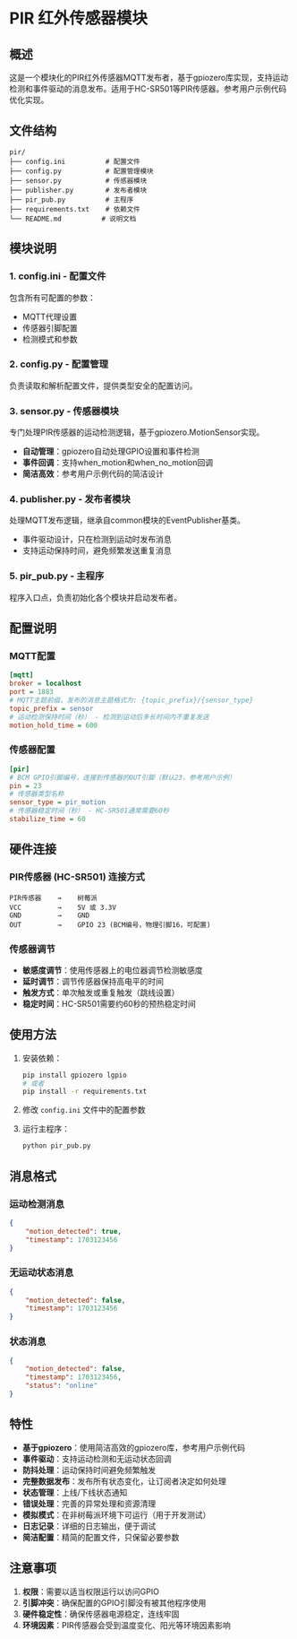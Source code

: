 # PIR 红外传感器模块

## 概述

这是一个模块化的PIR红外传感器MQTT发布者，基于gpiozero库实现，支持运动检测和事件驱动的消息发布。适用于HC-SR501等PIR传感器。参考用户示例代码优化实现。

## 文件结构

```
pir/
├── config.ini          # 配置文件
├── config.py           # 配置管理模块
├── sensor.py           # 传感器模块
├── publisher.py        # 发布者模块
├── pir_pub.py          # 主程序
├── requirements.txt    # 依赖文件
└── README.md          # 说明文档
```

## 模块说明

### 1. config.ini - 配置文件
包含所有可配置的参数：
- MQTT代理设置
- 传感器引脚配置
- 检测模式和参数

### 2. config.py - 配置管理
负责读取和解析配置文件，提供类型安全的配置访问。

### 3. sensor.py - 传感器模块
专门处理PIR传感器的运动检测逻辑，基于gpiozero.MotionSensor实现。
- **自动管理**：gpiozero自动处理GPIO设置和事件检测
- **事件回调**：支持when_motion和when_no_motion回调
- **简洁高效**：参考用户示例代码的简洁设计

### 4. publisher.py - 发布者模块
处理MQTT发布逻辑，继承自common模块的EventPublisher基类。
- 事件驱动设计，只在检测到运动时发布消息
- 支持运动保持时间，避免频繁发送重复消息

### 5. pir_pub.py - 主程序
程序入口点，负责初始化各个模块并启动发布者。

## 配置说明

### MQTT配置
```ini
[mqtt]
broker = localhost
port = 1883
# MQTT主题前缀，发布的消息主题格式为: {topic_prefix}/{sensor_type}
topic_prefix = sensor
# 运动检测保持时间（秒） - 检测到运动后多长时间内不重复发送
motion_hold_time = 600
```

### 传感器配置
```ini
[pir]
# BCM GPIO引脚编号，连接到传感器的OUT引脚（默认23，参考用户示例）
pin = 23
# 传感器类型名称
sensor_type = pir_motion
# 传感器稳定时间（秒） - HC-SR501通常需要60秒
stabilize_time = 60
```

## 硬件连接

### PIR传感器 (HC-SR501) 连接方式
```
PIR传感器    →    树莓派
VCC         →    5V 或 3.3V
GND         →    GND
OUT         →    GPIO 23 (BCM编号，物理引脚16，可配置)
```

### 传感器调节
- **敏感度调节**：使用传感器上的电位器调节检测敏感度
- **延时调节**：调节传感器保持高电平的时间
- **触发方式**：单次触发或重复触发（跳线设置）
- **稳定时间**：HC-SR501需要约60秒的预热稳定时间

## 使用方法

1. 安装依赖：
   ```bash
   pip install gpiozero lgpio
   # 或者
   pip install -r requirements.txt
   ```

2. 修改 `config.ini` 文件中的配置参数

3. 运行主程序：
   ```bash
   python pir_pub.py
   ```

## 消息格式

### 运动检测消息
```json
{
    "motion_detected": true,
    "timestamp": 1703123456
}
```

### 无运动状态消息
```json
{
    "motion_detected": false,
    "timestamp": 1703123456
}
```

### 状态消息
```json
{
    "motion_detected": false,
    "timestamp": 1703123456,
    "status": "online"
}
```

## 特性

- **基于gpiozero**：使用简洁高效的gpiozero库，参考用户示例代码
- **事件驱动**：支持运动检测和无运动状态回调
- **防抖处理**：运动保持时间避免频繁触发
- **完整数据发布**：发布所有状态变化，让订阅者决定如何处理
- **状态管理**：上线/下线状态通知
- **错误处理**：完善的异常处理和资源清理
- **模拟模式**：在非树莓派环境下可运行（用于开发测试）
- **日志记录**：详细的日志输出，便于调试
- **简洁配置**：精简的配置文件，只保留必要参数

## 注意事项

1. **权限**：需要以适当权限运行以访问GPIO
2. **引脚冲突**：确保配置的GPIO引脚没有被其他程序使用
3. **硬件稳定性**：确保传感器电源稳定，连线牢固
4. **环境因素**：PIR传感器会受到温度变化、阳光等环境因素影响